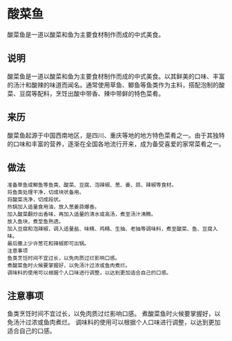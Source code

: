 酸菜鱼
===

酸菜鱼是一道以酸菜和鱼为主要食材制作而成的中式美食。

## 说明

酸菜鱼是一道以酸菜和鱼为主要食材制作而成的中式美食。以其鲜美的口味、丰富的汤汁和酸辣的味道而闻名。通常使用草鱼、鲫鱼等鱼类作为主料，搭配泡制的酸菜、豆腐等配料，烹饪出酸中带香、辣中带鲜的特色菜肴。

## 来历

酸菜鱼起源于中国西南地区，是四川、重庆等地的地方特色菜肴之一。由于其独特的口味和丰富的营养，逐渐在全国各地流行开来，成为备受喜爱的家常菜肴之一。

## 做法

```shell
准备草鱼或鲫鱼等鱼类、酸菜、豆腐、泡辣椒、葱、姜、蒜、辣椒等食材。
将鱼类处理干净，切成块状备用。
将酸菜洗净，切成段状。
热锅加入适量食用油，放入葱姜蒜爆香。
加入酸菜翻炒出香味，再加入适量的清水或高汤，煮至汤汁沸腾。
放入鱼块，煮至鱼熟透。
加入豆腐和泡辣椒，调入适量盐、味精、鸡精、生抽、老抽等调味料，煮至酸菜、鱼、豆腐入味。
最后撒上少许葱花和辣椒即可出锅。
注意事项
鱼类烹饪时间不宜过长，以免肉质过烂影响口感。
煮酸菜鱼时火候要掌握好，以免汤汁过浓或鱼肉煮烂。
调味料的使用可以根据个人口味进行调整，以达到更加适合自己的口感。
```

## 注意事项
鱼类烹饪时间不宜过长，以免肉质过烂影响口感。
煮酸菜鱼时火候要掌握好，以免汤汁过浓或鱼肉煮烂。
调味料的使用可以根据个人口味进行调整，以达到更加适合自己的口感。